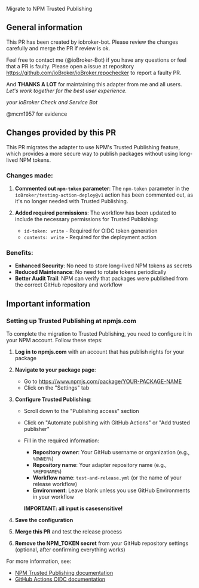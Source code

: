 Migrate to NPM Trusted Publishing

## General information 

This PR has been created by iobroker-bot. Please review the changes carefully and merge the PR if review is ok.

Feel free to contact me (@ioBroker-Bot) if you have any questions or feel that a PR is faulty. Please open a issue at repository https://github.com/ioBroker/ioBroker.repochecker to report a faulty PR.

And **THANKS A LOT** for maintaining this adapter from me and all users.
*Let's work together for the best user experience.*

*your*
*ioBroker Check and Service Bot*

@mcm1957 for evidence

## Changes provided by this PR

This PR migrates the adapter to use NPM's Trusted Publishing feature, which provides a more secure way to publish packages without using long-lived NPM tokens.

### Changes made:

1. **Commented out `npm-token` parameter**: The `npm-token` parameter in the `ioBroker/testing-action-deploy@v1` action has been commented out, as it's no longer needed with Trusted Publishing.

2. **Added required permissions**: The workflow has been updated to include the necessary permissions for Trusted Publishing:
   - `id-token: write` - Required for OIDC token generation
   - `contents: write` - Required for the deployment action

### Benefits:

- **Enhanced Security**: No need to store long-lived NPM tokens as secrets
- **Reduced Maintenance**: No need to rotate tokens periodically
- **Better Audit Trail**: NPM can verify that packages were published from the correct GitHub repository and workflow

## Important information

### Setting up Trusted Publishing at npmjs.com

To complete the migration to Trusted Publishing, you need to configure it in your NPM account. Follow these steps:

1. **Log in to npmjs.com** with an account that has publish rights for your package

2. **Navigate to your package page**:
   - Go to https://www.npmjs.com/package/YOUR-PACKAGE-NAME
   - Click on the "Settings" tab

3. **Configure Trusted Publishing**:
   - Scroll down to the "Publishing access" section
   - Click on "Automate publishing with GitHub Actions" or "Add trusted publisher"
   - Fill in the required information:
     - **Repository owner**: Your GitHub username or organization (e.g., `%OWNER%`)
     - **Repository name**: Your adapter repository name (e.g., `%REPONAME%`)
     - **Workflow name**: `test-and-release.yml` (or the name of your release workflow)
     - **Environment**: Leave blank unless you use GitHub Environments in your workflow

     **IMPORTANT: all input is casesensitive!**
     
4. **Save the configuration**

5. **Merge this PR** and test the release process

6. **Remove the NPM_TOKEN secret** from your GitHub repository settings (optional, after confirming everything works)

For more information, see:
- [NPM Trusted Publishing documentation](https://docs.npmjs.com/trusted-publishers)
- [GitHub Actions OIDC documentation](https://docs.github.com/en/actions/deployment/security-hardening-your-deployments/about-security-hardening-with-openid-connect)
